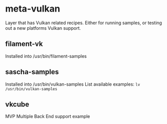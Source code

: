 # meta-vulkan

Layer that has Vulkan related recipes.  Either for running samples, or testing out a new platforms Vulkan support.

## filament-vk
Installed into /usr/bin/filament-samples

## sascha-samples
Installed into /usr/bin/vulkan-samples
List available examples: `lv /usr/bin/vulkan-samples`

## vkcube
MVP Multiple Back End support example
